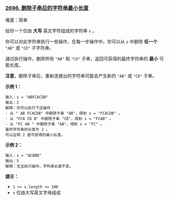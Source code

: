### [2696\. 删除子串后的字符串最小长度](https://leetcode.cn/problems/minimum-string-length-after-removing-substrings/)

难度：简单

给你一个仅由 **大写** 英文字符组成的字符串 `s` 。

你可以对此字符串执行一些操作，在每一步操作中，你可以从 `s` 中删除 **任一个** `"AB"` 或 `"CD"` 子字符串。

通过执行操作，删除所有 `"AB"` 和 `"CD"` 子串，返回可获得的最终字符串的 **最小** 可能长度。

**注意**，删除子串后，重新连接出的字符串可能会产生新的 `"AB"` 或 `"CD"` 子串。

**示例 1：**

```
输入：s = "ABFCACDB"
输出：2
解释：你可以执行下述操作：
- 从 " AB FCACDB" 中删除子串 "AB"，得到 s = "FCACDB" 。
- 从 "FCA CD B" 中删除子串 "CD"，得到 s = "FCAB" 。
- 从 "FC AB " 中删除子串 "AB"，得到 s = "FC" 。
最终字符串的长度为 2 。
可以证明 2 是可获得的最小长度。
```

**示例 2：**

```
输入：s = "ACBBD"
输出：5
解释：无法执行操作，字符串长度不变。
```

**提示：**

-   `1 <= s.length <= 100`
-   `s` 仅由大写英文字母组成
